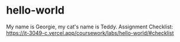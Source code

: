 # hello-world
My name is Georgie, my cat's name is Teddy.
Assignment Checklist: https://it-3049-c.vercel.app/coursework/labs/hello-world/#checklist
